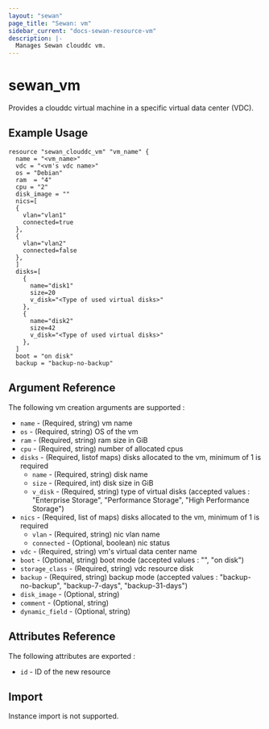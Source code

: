 ```yaml
---
layout: "sewan"
page_title: "Sewan: vm"
sidebar_current: "docs-sewan-resource-vm"
description: |-
  Manages Sewan clouddc vm.
---
```


# sewan\_vm

Provides a clouddc virtual machine in a specific virtual data center (VDC).

## Example Usage

```hcl
resource "sewan_clouddc_vm" "vm_name" {
  name = "<vm_name>"
  vdc = "<vm's vdc name>"
  os = "Debian"
  ram  = "4"
  cpu = "2"
  disk_image = ""
  nics=[
  {
    vlan="vlan1"
    connected=true
  },
  {
    vlan="vlan2"
    connected=false
  },
  ]
  disks=[
    {
      name="disk1"
      size=20
      v_disk="<Type of used virtual disks>"
    },
    {
      name="disk2"
      size=42
      v_disk="<Type of used virtual disks>"
    },
  ]
  boot = "on disk"
  backup = "backup-no-backup"

```

## Argument Reference

The following vm creation arguments are supported :

* `name` - (Required, string) vm name
* `os` - (Required, string) OS of the vm
* `ram` - (Required, string) ram size in GiB
* `cpu` - (Required, string) number of allocated cpus
* `disks` - (Required, listof maps) disks allocated to the vm, minimum of 1 is required
  * `name` - (Required, string) disk name
  * `size` - (Required, int) disk size in GiB
  * `v_disk` - (Required, string) type of virtual disks (accepted values : "Enterprise Storage", "Performance Storage", "High Performance Storage")
* `nics` - (Required, list of maps) disks allocated to the vm, minimum of 1 is required
  * `vlan` - (Required, string) nic vlan name
  * `connected` - (Optional, boolean) nic status
* `vdc` - (Required, string) vm's virtual data center name
* `boot` - (Optional, string) boot mode (accepted values : "", "on disk")
* `storage_class` - (Required, string) vdc resource disk
* `backup` - (Required, string) backup mode (accepted values : "backup-no-backup", "backup-7-days", "backup-31-days")
* `disk_image` - (Optional, string)
* `comment` - (Optional, string)
* `dynamic_field` - (Optional, string)

## Attributes Reference

The following attributes are exported :

* `id` - ID of the new resource

## Import

Instance import is not supported.

